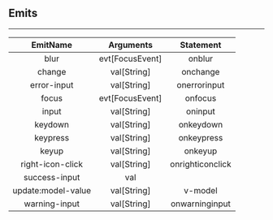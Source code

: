 ## Emits

---         
| EmitName | Arguments | Statement |
|:---:|:---:|:---:|
| blur | evt[FocusEvent] | onblur |
| change | val[String] | onchange |
| error-input | val[String] | onerrorinput |
| focus | evt[FocusEvent] | onfocus |
| input | val[String] | oninput |
| keydown | val[String] | onkeydown |
| keypress | val[String] | onkeypress |
| keyup | val[String] | onkeyup |
| right-icon-click | val[String] | onrighticonclick |
| success-input | val |  |
| update:model-value | val[String] | v-model |
| warning-input | val[String] | onwarninginput |
